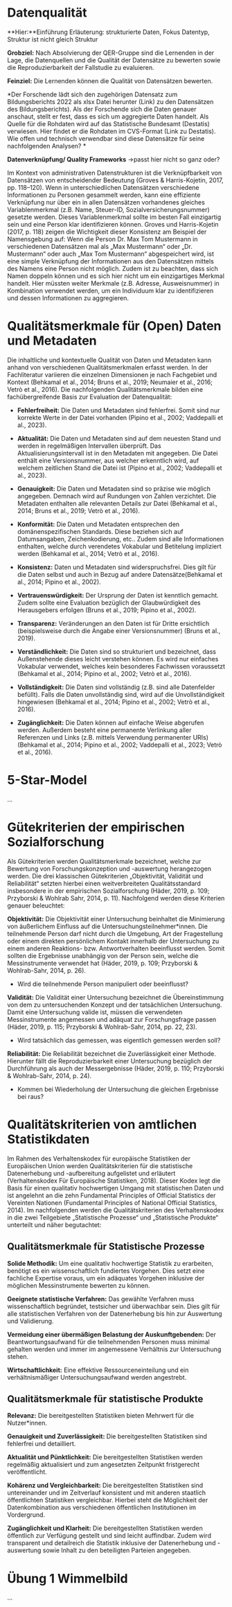 # Datenqualität

**Hier:**Einführung Erläuterung: strukturierte Daten, Fokus Datentyp, Struktur ist nicht gleich Struktur


**Grobziel:**
Nach Absolvierung der QER-Gruppe sind die Lernenden in der Lage, die Datenquellen und die Qualität der Datensätze zu bewerten sowie die Reproduzierbarkeit der Fallstudie zu evaluieren.

**Feinziel:**
Die Lernenden können die Qualität von Datensätzen bewerten.

*Der Forschende lädt sich den zugehörigen Datensatz zum Bildungsberichts 2022 als xlsx Datei herunter (Link) zu den Datensätzen des Bildungsberichts). Als der Forschende sich die Daten genauer anschaut, stellt er fest, dass es sich um aggregierte Daten handelt. Als Quelle für die Rohdaten wird auf das Statistische Bundesamt (Destatis) verwiesen. Hier findet er die Rohdaten im CVS-Format (Link zu Destatis). Wie offen und technisch verwendbar sind diese Datensätze für seine nachfolgenden Analysen? *

**Datenverknüpfung/ Quality Frameworks**
->passt hier nicht so ganz oder?

Im Kontext von administrativen Datenstrukturen ist die Verknüpfbarkeit von Datensätzen von entscheidender Bedeutung (Groves & Harris-Kojetin, 2017, pp. 118–120). Wenn in unterschiedlichen Datensätzen verschiedene Informationen zu Personen gesammelt werden, kann eine effiziente Verknüpfung nur über ein in allen Datensätzen vorhandenes gleiches Variablenmerkmal (z.B. Name, Steuer-ID, Sozialversicherungsnummer) gesetzte werden. Dieses Variablenmerkmal sollte im besten Fall einzigartig sein und eine Person klar identifizieren können. Groves und Harris-Kojetin (2017, p. 118) zeigen die Wichtigkeit dieser Konsistenz am Beispiel der Namensgebung auf: Wenn die Person Dr. Max Tom Mustermann in verschiedenen Datensätzen mal als „Max Mustermann“ oder „Dr. Mustermann“ oder auch „Max Tom Mustermann“ abgespeichert wird, ist eine simple Verknüpfung der Informationen aus den Datensätzen mittels des Namens eine Person nicht möglich. Zudem ist zu beachten, dass sich Namen doppeln können und es sich hier nicht um ein einzigartiges Merkmal handelt. Hier müssten weiter Merkmale (z.B. Adresse, Ausweisnummer) in Kombination verwendet werden, um ein Individuum klar zu identifizieren und dessen Informationen zu aggregieren.

# Qualitätsmerkmale für (Open) Daten und Metadaten

Die inhaltliche und kontextuelle Qualität von Daten und
Metadaten kann anhand von verschiedenen Qualitätsmerkmalen erfasst werden. In
der Fachliteratur variieren die einzelnen Dimensionen je nach Fachgebiet und
Kontext (Behkamal et al., 2014; Bruns et al., 2019; Neumaier et al., 2016;
Vetrò et al., 2016). Die nachfolgenden Qualitätsmerkmale bilden eine
fachübergreifende Basis zur Evaluation der Datenqualität:

- **Fehlerfreiheit:** Die Daten und Metadaten sind fehlerfrei. Somit sind nur korrekte Werte in der Datei vorhanden (Pipino et al., 2002; Vaddepalli et al., 2023).

- **Aktualität:** Die Daten und Metadaten sind auf dem neuesten Stand und werden in regelmäßigen Intervallen überprüft. Das Aktualisierungsintervall ist in den Metadaten mit angegeben. Die Datei enthält eine Versionsnummer, aus welcher erkenntlich wird, auf welchem zeitlichen Stand die Datei ist (Pipino et al., 2002; Vaddepalli et al., 2023).

- **Genauigkeit:** Die Daten und Metadaten sind so präzise wie möglich angegeben. Demnach wird auf Rundungen von Zahlen verzichtet. Die Metadaten enthalten alle relevanten Details zur Datei (Behkamal et al., 2014; Bruns et al., 2019; Vetrò et al., 2016).

- **Konformität:** Die Daten und Metadaten entsprechen den domänenspezifischen Standards. Diese beziehen sich auf Datumsangaben, Zeichenkodierung, etc.. Zudem sind alle Informationen enthalten, welche durch verendetes Vokabular und Betitelung impliziert werden (Behkamal et al., 2014; Vetrò et al., 2016).

- **Konsistenz:** Daten und Metadaten sind widerspruchsfrei. Dies gilt für die Daten selbst und auch in Bezug auf andere Datensätze(Behkamal et al., 2014; Pipino et al., 2002).

- **Vertrauenswürdigkeit:** Der Ursprung der Daten ist kenntlich gemacht. Zudem sollte eine Evaluation bezüglich der Glaubwürdigkeit des Herausgebers erfolgen (Bruns et al., 2019; Pipino et al., 2002).

- **Transparenz:** Veränderungen an den Daten ist für Dritte ersichtlich (beispielsweise durch die Angabe einer Versionsnummer) (Bruns et al., 2019).

- **Verständlichkeit:** Die Daten sind so strukturiert und bezeichnet, dass Außenstehende dieses leicht verstehen können. Es wird nur einfaches Vokabular verwendet, welches kein besonderes Fachwissen voraussetzt (Behkamal et al., 2014; Pipino et al., 2002; Vetrò et al., 2016).

- **Vollständigkeit:** Die Daten sind vollständig (z.B. sind alle Datenfelder befüllt). Falls die Daten unvollständig sind, wird auf die Unvollständigkeit hingewiesen (Behkamal et al., 2014; Pipino et al., 2002; Vetrò et al., 2016).

- **Zugänglichkeit:** Die Daten können auf einfache Weise abgerufen werden. Außerdem besteht eine permanente Verlinkung aller Referenzen und Links (z.B. mittels Verwendung permanenter URIs) (Behkamal et al., 2014; Pipino et al., 2002; Vaddepalli et al., 2023; Vetrò et al., 2016).

# 5-Star-Model

...

# Gütekriterien der empirischen Sozialforschung

Als Gütekriterien werden Qualitätsmerkmale bezeichnet, welche zur Bewertung von Forschungskonzeption und -auswertung herangezogen werden. Die drei klassischen Gütekriterien „Objektivität, Validität und Reliabilität“ setzten hierbei einen weitverbreiteten Qualitätsstandard insbesondere in der empirischen Sozialforschung (Häder, 2019, p. 109; Przyborski & Wohlrab Sahr, 2014, p. 11). Nachfolgend werden diese Kriterien genauer beleuchtet:

**Objektivität:** Die Objektivität einer Untersuchung beinhaltet die Minimierung von äußerlichem Einfluss auf die Untersuchungsteilnehmer*innen. Die teilnehmende Person darf nicht durch die Umgebung, Art der Fragestellung oder einem direkten persönlichem Kontakt innerhalb der Untersuchung zu einem anderen Reaktions- bzw. Antwortverhalten beeinflusst werden. Somit sollten die Ergebnisse unabhängig von der Person sein, welche die Messinstrumente verwendet hat (Häder, 2019, p. 109; Przyborski & Wohlrab-Sahr, 2014, p. 26). 
- Wird die teilnehmende Person manipuliert oder beeinflusst?

**Validität:** Die Validität einer Untersuchung bezeichnet die Übereinstimmung von dem zu untersuchenden Konzept und der tatsächlichen Untersuchung. Damit eine Untersuchung valide ist, müssen die verwendeten Messinstrumente angemessen und adäquat zur Forschungsfrage passen (Häder, 2019, p. 115; Przyborski & Wohlrab-Sahr, 2014, pp. 22, 23). 
- Wird tatsächlich das gemessen, was eigentlich gemessen werden soll?

**Reliabilität:** Die Reliabilität bezeichnet die Zuverlässigkeit einer Methode. Hierunter fällt die Reproduzierbarkeit einer Untersuchung bezüglich der Durchführung als auch der Messergebnisse (Häder, 2019, p. 110; Przyborski & Wohlrab-Sahr, 2014, p. 24). 
- Kommen bei Wiederholung der Untersuchung die gleichen Ergebnisse bei raus?

# Qualitätskriterien von amtlichen Statistikdaten

Im Rahmen des Verhaltenskodex für europäische Statistiken der Europäischen Union werden Qualitätskriterien für die statistische Datenerhebung und -aufbereitung aufgelistet und erläutert (Verhaltenskodex Für Europäische Statistiken, 2018). Dieser Kodex legt die Basis für einen qualitativ hochwertigen Umgang mit statistischen Daten und ist angelehnt an die zehn Fundamental Principles of Official Statistics der Vereinten Nationen (Fundamental Principles of National Official Statistics, 2014). Im nachfolgenden werden die Qualitätskriterien des Verhaltenskodex in die zwei Teilgebiete „Statistische Prozesse“ und „Statistische Produkte“ unterteilt und näher begutachtet:

## Qualitätsmerkmale für Statistische Prozesse

**Solide Methodik:** Um eine qualitativ hochwertige Statistik zu erarbeiten, benötigt es ein wissenschaftlich fundiertes Vorgehen. Dies setzt eine fachliche Expertise voraus, um ein adäquates Vorgehen inklusive der möglichen Messinstrumente bewerten zu können.

**Geeignete statistische Verfahren:** Das gewählte Verfahren muss wissenschaftlich begründet, testsicher und überwachbar sein. Dies gilt für alle statistischen Verfahren von der Datenerhebung bis hin zur Auswertung und Validierung.

**Vermeidung einer übermäßigen Belastung der Auskunftgebenden:** Der Beantwortungsaufwand für die teilnehmenden Personen muss minimal gehalten werden und immer im angemessene Verhältnis zur Untersuchung stehen.

**Wirtschaftlichkeit:** Eine effektive Ressourceneinteilung und ein verhältnismäßiger Untersuchungsaufwand werden angestrebt.

## Qualitätsmerkmale für statistische Produkte

**Relevanz:** Die bereitgestellten Statistiken bieten Mehrwert für die Nutzer*innen.

**Genauigkeit und Zuverlässigkeit:** Die bereitgestellten Statistiken sind fehlerfrei und detailliert.

**Aktualität und Pünktlichkeit:** Die bereitgestellten Statistiken werden regelmäßig aktualisiert und zum angesetzten Zeitpunkt fristgerecht veröffentlicht.

**Kohärenz und Vergleichbarkeit:** Die bereitgestellten Statistiken sind untereinander und im Zeitverlauf konsistent und mit anderen staatlich öffentlichten Statistiken vergleichbar. Hierbei steht die Möglichkeit der Datenkombination aus verschiedenen öffentlichen Institutionen im Vordergrund.

**Zugänglichkeit und Klarheit:** Die bereitgestellten Statistiken werden öffentlich zur Verfügung gestellt und sind leicht auffindbar. Zudem wird transparent und detailreich die Statistik inklusive der Datenerhebung und -auswertung sowie Inhalt zu den beteiligten Parteien angegeben.

# Übung 1 Wimmelbild
...